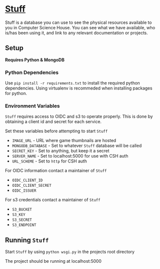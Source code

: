 # [Stuff](https://stuff.apps.okd4.csh.rit.edu)

Stuff is a database you can use to see the physical resources available to you in Computer Science House. You can see what we have available, who is/has been using it, and link to any relevant documentation or projects.

## Setup
**Requires Python & MongoDB**

### Python Dependencies
Use `pip install -r requirements.txt` to install the required python dependencies. Using virtualenv is recommeded when installing packages for python.

### Environment Variables
`Stuff` requires access to OIDC and s3 to operate properly. This is done by obtaining a client id and secret for each service.

Set these variables before attempting to start `Stuff`
* `IMAGE_URL` - URL where game thumbnails are hosted
* `MONGODB_DATABASE` - Set to whatever `Stuff` database will be called
* `SECRET_KEY` - Set to anything, but keep it a secret
* `SERVER_NAME` - Set to localhost:5000 for use with CSH auth
* `URL_SCHEME` - Set to `http` for CSH auth

For OIDC information contact a maintainer of `Stuff`
* `OIDC_CLIENT_ID`
* `OIDC_CLIENT_SECRET`
* `OIDC_ISSUER`

For s3 credentials contact a maintainer of `Stuff`
* `S3_BUCKET`
* `S3_KEY`
* `S3_SECRET`
* `S3_ENDPOINT`

## Running `Stuff`
Start `Stuff` by using `python wsgi.py` in the projects root directory

The project should be running at localhost:5000

